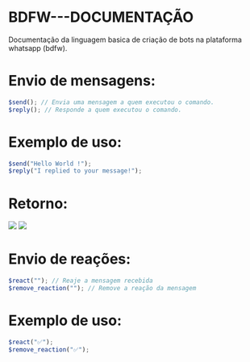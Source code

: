 # BDFW---DOCUMENTAÇÃO
Documentação da linguagem basica de criação de bots na plataforma whatsapp (bdfw).

# Envio de mensagens:
```js
$send(); // Envia uma mensagem a quem executou o comando.
$reply(); // Responde a quem executou o comando.
```

# Exemplo de uso:
```js
$send("Hello World !");
$reply("I replied to your message!");
```

# Retorno:
![](https://i.imgur.com/5vxq3bL.png)
![](https://i.imgur.com/HjW1pWC.png)

# Envio de reações:

```js
$react(""); // Reaje a mensagem recebida
$remove_reaction(""); // Remove a reação da mensagem
```
# Exemplo de uso:
```js
$react("✅");
$remove_reaction("✅");
```
